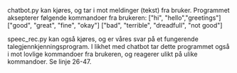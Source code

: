 chatbot.py kan kjøres, og tar i mot meldinger (tekst) fra bruker. Programmet aksepterer følgende kommandoer 
fra brukeren:
["hi", "hello","greetings"]
["good", "great", "fine", "okay"]
["bad", "terrible", "dreadfull", "not good"]

speec_rec.py kan også kjøres, og er våres svar på et fungerende talegjennkjenningsprogram. I likhet med chatbot
tar dette programmet også i mot lovlige kommandoer fra brukeren, og reagerer ulikt på ulike kommandoer. Se
linje 26-47.

